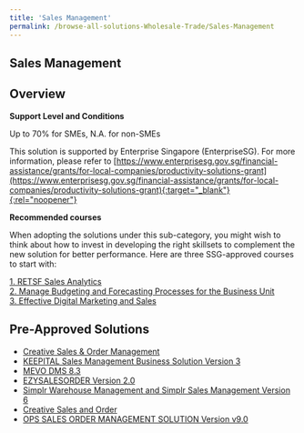 ```yaml
---
title: 'Sales Management'
permalink: /browse-all-solutions-Wholesale-Trade/Sales-Management
---
```


## Sales Management
## Overview

**Support Level and Conditions**

Up to 70% for SMEs, N.A. for non-SMEs

This solution is supported by Enterprise Singapore (EnterpriseSG). For more information, please refer to [https://www.enterprisesg.gov.sg/financial-assistance/grants/for-local-companies/productivity-solutions-grant](https://www.enterprisesg.gov.sg/financial-assistance/grants/for-local-companies/productivity-solutions-grant){:target="_blank"}{:rel="noopener"}

**Recommended courses**

When adopting the solutions under this sub-category, you might wish to think about how to invest in developing the right skillsets to complement the new solution for better performance. Here are three SSG-approved courses to start with:

<a href='https://courses.enterprisejobskills.gov.sg/Course_Internet/CourseDetail/RETSF-Sales-Analytics-2'  target='_blank' rel='noopener'>1. RETSF Sales Analytics</a><br>
<a href='https://courses.enterprisejobskills.gov.sg/Course_Internet/CourseDetail/Manage-Budgeting-Forecasting-Processes-Business-Unit-5'  target='_blank' rel='noopener'>2. Manage Budgeting and Forecasting Processes for the Business Unit</a><br>
<a href='https://courses.enterprisejobskills.gov.sg/Course_Internet/CourseDetail/Effective-Digital-Marketing-Sales-Synchronous-elearning-2'  target='_blank' rel='noopener'>3. Effective Digital Marketing and Sales</a><br>

## Pre-Approved Solutions

- <a href='/productivity-solutions-grant/solutionrepo/solution319' target='_blank'>Creative Sales & Order Management</a><br>
- <a href='/productivity-solutions-grant/solutionrepo/solution536' target='_blank'>KEEPITAL Sales Management Business Solution Version 3</a><br>
- <a href='/productivity-solutions-grant/solutionrepo/solution606' target='_blank'>MEVO DMS 8.3</a><br>
- <a href='/productivity-solutions-grant/solutionrepo/solution952' target='_blank'>EZYSALESORDER Version 2.0</a><br>
- <a href='/productivity-solutions-grant/solutionrepo/solution1421' target='_blank'>Simplr Warehouse Management and Simplr Sales Management Version 6</a><br>
- <a href='/productivity-solutions-grant/solutionrepo/solution2840' target='_blank'>Creative Sales and Order</a><br>
- <a href='/productivity-solutions-grant/solutionrepo/solution3025' target='_blank'>OPS SALES ORDER MANAGEMENT SOLUTION Version v9.0</a><br>
